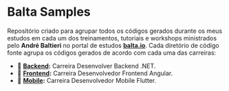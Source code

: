 # Balta Samples

Repositório criado para agrupar todos os códigos gerados durante os meus estudos em cada um dos treinamentos, tutoriais e workshops ministrados pelo **André Baltieri** no portal de estudos **[balta.io](https://balta.io)**. Cada diretório de código fonte agrupa os códigos gerados de acordo com cada uma das carreiras:

* 📁 **[Backend](src/backend):** Carreira Desenvolver Backend .NET.
* 📁 **[Frontend](src/frontend/):** Carreira Desenvolvedor Frontend Angular.
* 📁 **[Mobile](src/mobile/):** Carreira Desenvolvedor Mobile Flutter.
